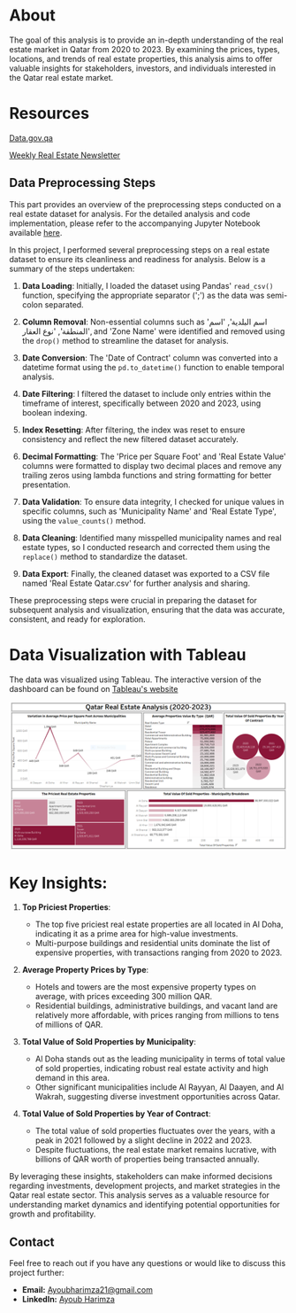 # About
The goal of this analysis is to provide an in-depth understanding of the real estate market in Qatar from 2020 to 2023. By examining the prices, types, locations, and trends of real estate properties, this analysis aims to offer valuable insights for stakeholders, investors, and individuals interested in the Qatar real estate market.

# Resources
[Data.gov.qa](https://www.data.gov.qa/pages/default/)

[Weekly Real Estate Newsletter](https://www.data.gov.qa/explore/dataset/weekly-real-estate-newsletter/information/)

## Data Preprocessing Steps

This part provides an overview of the preprocessing steps conducted on a real estate dataset for analysis. For the detailed analysis and code implementation, please refer to the accompanying Jupyter Notebook available [here](https://github.com/Ayoub-Harimza/Qatar-Real-Estate-Analysis/blob/main/Qatar%20Real%20Estate%20Dataset.ipynb).

In this project, I performed several preprocessing steps on a real estate dataset to ensure its cleanliness and readiness for analysis. Below is a summary of the steps undertaken:

1. **Data Loading**: Initially, I loaded the dataset using Pandas' `read_csv()` function, specifying the appropriate separator (';') as the data was semi-colon separated.

2. **Column Removal**: Non-essential columns such as 'اسم البلدية', 'اسم المنطقة', 'نوع العقار', and 'Zone Name' were identified and removed using the `drop()` method to streamline the dataset for analysis.

3. **Date Conversion**: The 'Date of Contract' column was converted into a datetime format using the `pd.to_datetime()` function to enable temporal analysis.

4. **Date Filtering**: I filtered the dataset to include only entries within the timeframe of interest, specifically between 2020 and 2023, using boolean indexing.

5. **Index Resetting**: After filtering, the index was reset to ensure consistency and reflect the new filtered dataset accurately.

6. **Decimal Formatting**: The 'Price per Square Foot' and 'Real Estate Value' columns were formatted to display two decimal places and remove any trailing zeros using lambda functions and string formatting for better presentation.

7. **Data Validation**: To ensure data integrity, I checked for unique values in specific columns, such as 'Municipality Name' and 'Real Estate Type', using the `value_counts()` method.

8. **Data Cleaning**: Identified many misspelled municipality names and real estate types, so I conducted research and corrected them using the `replace()` method to standardize the dataset.

9. **Data Export**: Finally, the cleaned dataset was exported to a CSV file named 'Real Estate Qatar.csv' for further analysis and sharing.

These preprocessing steps were crucial in preparing the dataset for subsequent analysis and visualization, ensuring that the data was accurate, consistent, and ready for exploration.

# Data Visualization with Tableau
The data was visualized using Tableau. The interactive version of the dashboard can be found on [Tableau's website](https://public.tableau.com/app/profile/ayoub.harimza/viz/QatarRealEstateAnalysis2020-2023/Dashboard1)

![Image](https://github.com/Ayoub-Harimza/Qatar-Real-Estate-Analysis/blob/main/Real%20Estate%20Dashboard.PNG)

# Key Insights:

1. **Top Priciest Properties**: 
   - The top five priciest real estate properties are all located in Al Doha, indicating it as a prime area for high-value investments.
   - Multi-purpose buildings and residential units dominate the list of expensive properties, with transactions ranging from 2020 to 2023.

2. **Average Property Prices by Type**:
   - Hotels and towers are the most expensive property types on average, with prices exceeding 300 million QAR.
   - Residential buildings, administrative buildings, and vacant land are relatively more affordable, with prices ranging from millions to tens of millions of QAR.

3. **Total Value of Sold Properties by Municipality**:
   - Al Doha stands out as the leading municipality in terms of total value of sold properties, indicating robust real estate activity and high demand in this area.
   - Other significant municipalities include Al Rayyan, Al Daayen, and Al Wakrah, suggesting diverse investment opportunities across Qatar.

4. **Total Value of Sold Properties by Year of Contract**:
   - The total value of sold properties fluctuates over the years, with a peak in 2021 followed by a slight decline in 2022 and 2023.
   - Despite fluctuations, the real estate market remains lucrative, with billions of QAR worth of properties being transacted annually.

By leveraging these insights, stakeholders can make informed decisions regarding investments, development projects, and market strategies in the Qatar real estate sector. This analysis serves as a valuable resource for understanding market dynamics and identifying potential opportunities for growth and profitability.
 
## Contact

Feel free to reach out if you have any questions or would like to discuss this project further:

- **Email:** Ayoubharimza21@gmail.com
- **LinkedIn:** [Ayoub Harimza](https://www.linkedin.com/in/ayoub-harimza-4926a22a7/)
